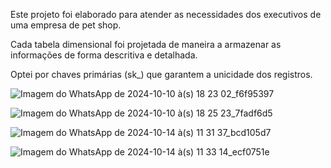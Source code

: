 Este projeto foi elaborado para atender as necessidades dos executivos de uma empresa de pet shop.

Cada tabela dimensional foi
projetada de maneira a armazenar as informações de forma descritiva e
detalhada. 

Optei por chaves primárias (sk\_) que garantem a
unicidade dos registros.

![Imagem do WhatsApp de 2024-10-10 à(s) 18 23 02_f6f95397](https://github.com/user-attachments/assets/783d883b-2363-4241-9499-15414f9085d0)

![Imagem do WhatsApp de 2024-10-10 à(s) 18 25 23_7fadf6d5](https://github.com/user-attachments/assets/306468ce-dcc7-4e4f-a512-020b4b8c39d6)

![Imagem do WhatsApp de 2024-10-14 à(s) 11 31 37_bcd105d7](https://github.com/user-attachments/assets/a4063946-40e1-4c05-94ab-ef02b3e2cd7a)

![Imagem do WhatsApp de 2024-10-14 à(s) 11 33 14_ecf0751e](https://github.com/user-attachments/assets/7825c38b-ea64-4a06-99d5-de7c56600106)





